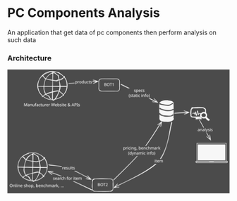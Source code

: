 # PC Components Analysis
An application that get data of pc components then perform analysis on such data

### Architecture
![architecture](./architecture.svg)
